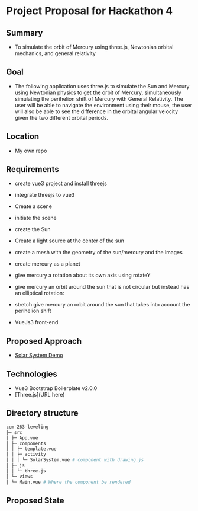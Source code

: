 # Project Proposal for Hackathon 4

## Summary

- To simulate the orbit of Mercury using three.js, Newtonian orbital mechanics, and general relativity

## Goal

- The following application uses three.js to simulate the Sun and Mercury using Newtonian physics to get the orbit of Mercury, simultaneously simulating the perihelion shift of Mercury with General Relativity. The user will be able to navigate the environment using their mouse, the user will also be able to see the difference in the orbital angular velocity given the two different orbital periods.

## Location

- My own repo

## Requirements

- create vue3 project and install threejs
- integrate threejs to vue3
- Create a scene
- initiate the scene
- create the Sun
- Create a light source at the center of the sun
- create a mesh with the geometry of the sun/mercury and the images
- create mercury as a planet
- give mercury a rotation about its own axis using rotateY
- give mercury an orbit around the sun that is not circular but instead has an elliptical rotation:
- stretch give mercury an orbit around the sun that takes into account the perihelion shift

- VueJs3 front-end

## Proposed Approach

- [Solar System Demo](https://www.youtube.com/watch?v=KOSMzSyiEiA)

## Technologies

- Vue3 Bootstrap Boilerplate v2.0.0
- [Three.js](URL here)

## Directory structure

```bash
cem-263-leveling
├─ src
│ ├─ App.vue
│ ├─ components
│ │ ├─ template.vue
│ │ ├─ activity
│ │ │ └─ SolarSystem.vue # component with drawing.js
│ ├─ js
│ │ └─ three.js
│ └─ views
│ └─ Main.vue # Where the component be rendered
```

## Proposed State
